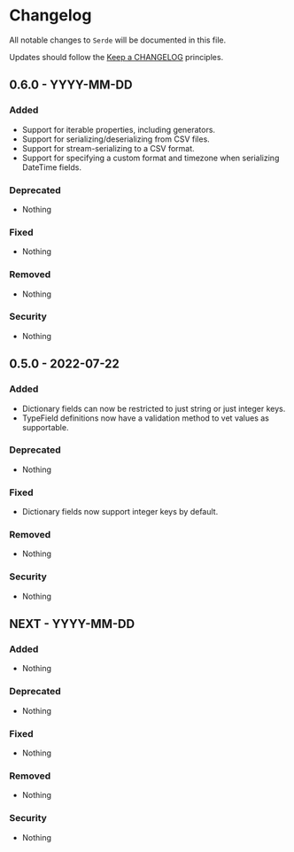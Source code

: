 # Changelog

All notable changes to `Serde` will be documented in this file.

Updates should follow the [Keep a CHANGELOG](http://keepachangelog.com/) principles.

## 0.6.0 - YYYY-MM-DD

### Added
- Support for iterable properties, including generators.
- Support for serializing/deserializing from CSV files.
- Support for stream-serializing to a CSV format.
- Support for specifying a custom format and timezone when serializing DateTime fields.

### Deprecated
- Nothing

### Fixed
- Nothing

### Removed
- Nothing

### Security
- Nothing


## 0.5.0 - 2022-07-22

### Added
- Dictionary fields can now be restricted to just string or just integer keys.
- TypeField definitions now have a validation method to vet values as supportable.

### Deprecated
- Nothing

### Fixed
- Dictionary fields now support integer keys by default.

### Removed
- Nothing

### Security
- Nothing

## NEXT - YYYY-MM-DD

### Added
- Nothing

### Deprecated
- Nothing

### Fixed
- Nothing

### Removed
- Nothing

### Security
- Nothing
